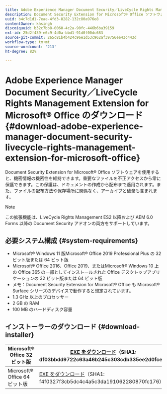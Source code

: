```yaml
---
title: Adobe Experience Manager Document Security／LiveCycle Rights Management Extension for Microsoft® Office のダウンロード
description: Document Security Extension for Microsoft® Office ソフトウェアを使用して、重要なファイルを不正アクセスから保護する
uuid: b4c7d1d1-7eae-4fd3-8282-132c80a976e8
contentOwner: khsingh
discoiquuid: b32c7bb8-0060-4c2a-90fc-446b6ba39159
exl-id: 25d2f439-e6c9-4d0a-bbd1-91d0f00dc683
source-git-commit: 265c81b4b424c96e1d53c962af39756ee43c443d
workflow-type: tm+mt
source-wordcount: '213'
ht-degree: 82%

---
```


# Adobe Experience Manager Document Security／LiveCycle Rights Management Extension for Microsoft® Office のダウンロード {#download-adobe-experience-manager-document-security-livecycle-rights-management-extension-for-microsoft-office}

Document Security Extension for Microsoft® Office ソフトウェアを使用すると、機密情報の機密性を維持できます。重要なファイルを不正アクセスから常に保護できます。この保護は、ドキュメントの作成から配布まで適用されます。また、ファイルの配布方法や保存場所に関係なく、アーカイブと破棄も含まれます。

>[!NOTE]
>
>この拡張機能は、LiveCycle Rights Management ES2 以降および AEM 6.0 Forms 以降の Document Security アドオンの両方をサポートしています。

## 必要システム構成 {#system-requirements}

* Microsoft® Windows 11 版Microsoft® Office 2019 Professional Plus の 32 ビット版または 64 ビット版
* Microsoft® Office 2016、Office 2019、またはMicrosoft® Windows 10 上の Office 365 の一部としてインストールされた Office デスクトップアプリケーションの 32 ビット版または 64 ビット版
* メモ：Document Security Extension for Microsoft® Office も Microsoft® Surface シリーズのデバイスで動作すると想定されています。
* 1.3 GHz 以上のプロセッサー
* 2 GB の RAM
* 100 MB のハードディスク容量

## インストーラーのダウンロード {#download-installer}

| Microsoft® Office 32 ビット版 | [EXE をダウンロード](https://download.macromedia.com/pub/livecycle/policyserver/DocumentSecurityExtensionforMicrosoftOffice.exe)（SHA1: df03bbdd9722c63a46b245c303cdb335ee2d0fce） | [MSI をダウンロード](https://download.macromedia.com/pub/livecycle/policyserver/DocumentSecurityExtensionforMicrosoftOffice.zip)（SHA1: e70661f72ba640c37911c6d17d520ceaf84c2122） |
|---|---|---|
| Microsoft® Office 64 ビット版 | [EXE をダウンロード](https://download.macromedia.com/pub/livecycle/policyserver/DocumentSecurityExtensionforMicrosoftOffice64.exe)（SHA1: f4f0327f3cb5dc4c4a5c3da191062280870fc176） | [MSI をダウンロード](https://download.macromedia.com/pub/livecycle/policyserver/DocumentSecurityExtensionforMicrosoftOffice64.zip)（SHA1: 73f408f860143008915ee86b13edd0e76789b4fc） |
